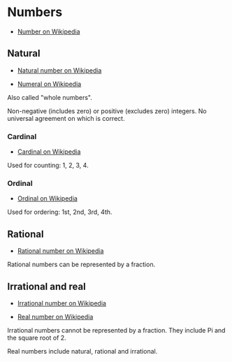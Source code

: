 # Numbers

- [Number on Wikipedia](https://en.wikipedia.org/wiki/Number)


## Natural

- [Natural number on Wikipedia](https://en.wikipedia.org/wiki/Natural_number)

- [Numeral on Wikipedia](https://en.wikipedia.org/wiki/Numeral_%28linguistics%29)

Also called "whole numbers".

Non-negative (includes zero) or positive (excludes zero) integers.
No universal agreement on which is correct.


### Cardinal

- [Cardinal on Wikipedia](https://en.wikipedia.org/wiki/Cardinal_number_%28linguistics%29)

Used for counting: 1, 2, 3, 4.


### Ordinal

- [Ordinal on Wikipedia](https://en.wikipedia.org/wiki/Ordinal_number_%28linguistics%29)

Used for ordering: 1st, 2nd, 3rd, 4th.


## Rational

- [Rational number on Wikipedia](https://en.wikipedia.org/wiki/Rational_number)

Rational numbers can be represented by a fraction.


## Irrational and real

- [Irrational number on Wikipedia](https://en.wikipedia.org/wiki/Irrational_number)

- [Real number on Wikipedia](https://en.wikipedia.org/wiki/Real_number)

Irrational numbers cannot be represented by a fraction.
They include Pi and the square root of 2.

Real numbers include natural, rational and irrational.
